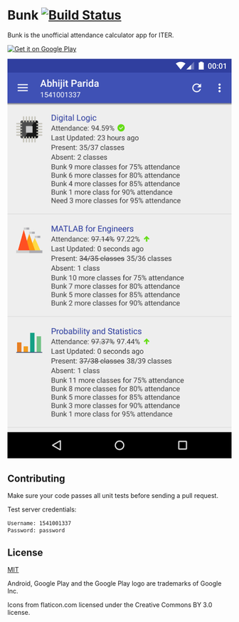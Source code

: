 Bunk [![Build Status](https://travis-ci.org/abhijitparida/bunk.svg)](https://travis-ci.org/abhijitparida/bunk)
====

Bunk is the unofficial attendance calculator app for ITER.

[<img alt="Get it on Google Play" src="https://play.google.com/intl/en_us/badges/images/generic/en-play-badge.png" height="65px" />](https://play.google.com/store/apps/details?id=app.abhijit.iter&utm_source=global_co&utm_medium=prtnr&utm_content=Mar2515&utm_campaign=PartBadge&pcampaignid=MKT-Other-global-all-co-prtnr-py-PartBadge-Mar2515-1)

![Screenshot](bunk.png)

## Contributing

Make sure your code passes all unit tests before sending a pull request.

Test server credentials:

```
Username: 1541001337
Password: password
```

## License

[MIT](LICENSE)

Android, Google Play and the Google Play logo are trademarks of Google Inc.

Icons from flaticon.com licensed under the Creative Commons BY 3.0 license.
